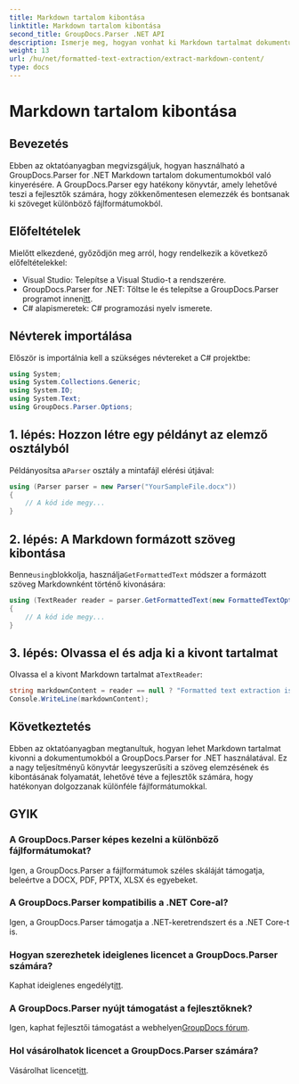 ```yaml
---
title: Markdown tartalom kibontása
linktitle: Markdown tartalom kibontása
second_title: GroupDocs.Parser .NET API
description: Ismerje meg, hogyan vonhat ki Markdown tartalmat dokumentumokból a GroupDocs.Parser for .NET segítségével. Ez az oktatóanyag lépésről lépésre tartalmaz utasításokat a zökkenőmentes szövegkivonáshoz.
weight: 13
url: /hu/net/formatted-text-extraction/extract-markdown-content/
type: docs
---
```

# Markdown tartalom kibontása

## Bevezetés
Ebben az oktatóanyagban megvizsgáljuk, hogyan használható a GroupDocs.Parser for .NET Markdown tartalom dokumentumokból való kinyerésére. A GroupDocs.Parser egy hatékony könyvtár, amely lehetővé teszi a fejlesztők számára, hogy zökkenőmentesen elemezzék és bontsanak ki szöveget különböző fájlformátumokból.
## Előfeltételek
Mielőtt elkezdené, győződjön meg arról, hogy rendelkezik a következő előfeltételekkel:
- Visual Studio: Telepítse a Visual Studio-t a rendszerére.
-  GroupDocs.Parser for .NET: Töltse le és telepítse a GroupDocs.Parser programot innen[itt](https://releases.groupdocs.com/parser/net/).
- C# alapismeretek: C# programozási nyelv ismerete.

## Névterek importálása
Először is importálnia kell a szükséges névtereket a C# projektbe:
```csharp
using System;
using System.Collections.Generic;
using System.IO;
using System.Text;
using GroupDocs.Parser.Options;
```
## 1. lépés: Hozzon létre egy példányt az elemző osztályból
 Példányosítsa a`Parser` osztály a mintafájl elérési útjával:
```csharp
using (Parser parser = new Parser("YourSampleFile.docx"))
{
    // A kód ide megy...
}
```
## 2. lépés: A Markdown formázott szöveg kibontása
 Benne`using`blokkolja, használja`GetFormattedText` módszer a formázott szöveg Markdownként történő kivonására:
```csharp
using (TextReader reader = parser.GetFormattedText(new FormattedTextOptions(FormattedTextMode.Markdown)))
{
    // A kód ide megy...
}
```
## 3. lépés: Olvassa el és adja ki a kivont tartalmat
 Olvassa el a kivont Markdown tartalmat a`TextReader`:
```csharp
string markdownContent = reader == null ? "Formatted text extraction isn't supported" : reader.ReadToEnd();
Console.WriteLine(markdownContent);
```

## Következtetés
Ebben az oktatóanyagban megtanultuk, hogyan lehet Markdown tartalmat kivonni a dokumentumokból a GroupDocs.Parser for .NET használatával. Ez a nagy teljesítményű könyvtár leegyszerűsíti a szöveg elemzésének és kibontásának folyamatát, lehetővé téve a fejlesztők számára, hogy hatékonyan dolgozzanak különféle fájlformátumokkal.
## GYIK
### A GroupDocs.Parser képes kezelni a különböző fájlformátumokat?
Igen, a GroupDocs.Parser a fájlformátumok széles skáláját támogatja, beleértve a DOCX, PDF, PPTX, XLSX és egyebeket.
### A GroupDocs.Parser kompatibilis a .NET Core-al?
Igen, a GroupDocs.Parser támogatja a .NET-keretrendszert és a .NET Core-t is.
### Hogyan szerezhetek ideiglenes licencet a GroupDocs.Parser számára?
 Kaphat ideiglenes engedélyt[itt](https://purchase.groupdocs.com/temporary-license/).
### A GroupDocs.Parser nyújt támogatást a fejlesztőknek?
 Igen, kaphat fejlesztői támogatást a webhelyen[GroupDocs fórum](https://forum.groupdocs.com/c/parser/17).
### Hol vásárolhatok licencet a GroupDocs.Parser számára?
 Vásárolhat licencet[itt](https://purchase.groupdocs.com/buy).